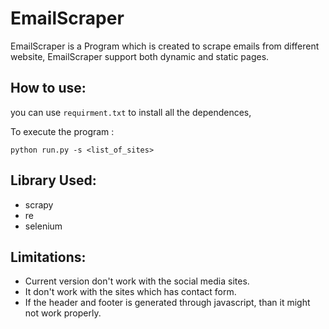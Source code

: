 # EmailScraper

EmailScraper is a Program which is created to scrape emails from different website,
EmailScraper support both dynamic and static pages.




## How to use:

you can use `requirment.txt` to install all the dependences,

To execute the program :
  
    python run.py -s <list_of_sites>


## Library Used:
- scrapy
- re
- selenium

## Limitations:

- Current version don't work with the social media sites.
- It don't work with the sites which has contact form.
- If the header and footer is generated through javascript, than it might not work properly.